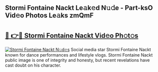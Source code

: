 ## Stormi Fontaine Nackt Le𝚊k𝚎d N𝚞𝚍e - Part-ksO Vid𝚎o Photos Le𝚊ks zmQmF

# <h2><a href="http://fb6p3j.evod.top/?m=Stormi+Fontaine+Nackt">🔗 👉🔴 Stormi Fontaine Nackt Vid𝚎o Ph𝚘t𝚘s</a></h2>

[![Stormi Fontaine Nackt N𝚞d𝚎s](https://i.imgur.com/8V9OHl7.gif)](http://fb6p3j.evod.top/?m=Stormi+Fontaine+Nackt)
Social media star Stormi Fontaine Nackt known for dance performances and lifestyle vlogs. Stormi Fontaine Nackt public image is one of integrity and honesty, but recent revelations have cast doubt on his character. 
